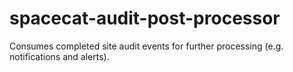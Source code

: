 # spacecat-audit-post-processor
Consumes completed site audit events for further processing (e.g. notifications and alerts).
